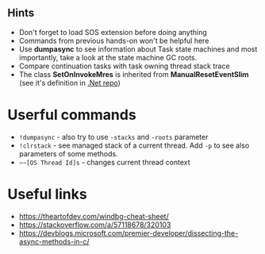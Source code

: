 ## Hints
* Don't forget to load SOS extension before doing anything
* Commands from previous hands-on won't be helpful here
* Use **dumpasync** to see information about Task state machines and most importantly, take a look at the state machine GC roots.
* Compare continuation tasks with task owning thread stack trace
* The class **SetOnInvokeMres** is inherited from **ManualResetEventSlim** (see it's definition in [.Net repo](https://github.com/dotnet/runtime/blob/062ae9697dc040d50b128af094f465fb3d8bb0f0/src/libraries/System.Private.CoreLib/src/System/Threading/Tasks/Task.cs#L2948))

# Userful commands
* ``!dumpasync`` - also try to use ``-stacks`` and ``-roots`` parameter
* ``!clrstack`` - see managed stack of a current thread. Add ``-p`` to see also parameters of some methods.
* ``~~[OS Thread Id]s`` - changes current thread context


# Useful links
* https://theartofdev.com/windbg-cheat-sheet/
* https://stackoverflow.com/a/57118678/320103
* https://devblogs.microsoft.com/premier-developer/dissecting-the-async-methods-in-c/

